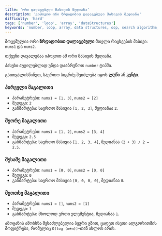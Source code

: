 ```yaml
---
title: 'ორი დალაგებული მასივის მედიანა'
description: 'ვიპოვოთ ორი ზრდადობით დალაგებული მასივის მედიანა'
difficulty: 'hard'
tags: ['number', 'loop', 'array', 'dataStructures']
keywords: 'number, loop, array, data structures, oop, search algorithm, merge algorithm, algorithm'
---
```


მოცემულია ორი **ზრდადობით დალაგებული** მთელი რიცხვების მასივი: `nums1` და `nums2`.

თქვენი დავალებაა იპოვოთ ამ ორი მასივის [მედიანა](https://en.wikipedia.org/wiki/Median).

პასუხი აუცილებლად უნდა დააბრუნოთ `number` ტიპში.

გაითვალისწინეთ, საერთო სიგრძე შეიძლება იყოს **ლუწი** ან **კენტი**.

### პირველი მაგალითი

- პარამეტრები: `nums1 = [1, 3]`, `nums2 = [2]`
- შედეგი: `2`
- განმარტება: საერთო მასივია `[1, 2, 3]`, მედიანაა `2`.

### მეორე მაგალითი

- პარამეტრები: `nums1 = [1, 2]`, `nums2 = [3, 4]`
- შედეგი: `2.5`
- განმარტება: საერთო მასივია `[1, 2, 3, 4]`, მედიანაა `(2 + 3) / 2 = 2.5`.

### მესამე მაგალითი

- პარამეტრები: `nums1 = [0, 0]`, `nums2 = [0, 0]`
- შედეგი: `0`
- განმარტება: საერთო მასივია `[0, 0, 0, 0]`, მედიანაა `0`.

### მეოთხე მაგალითი

- პარამეტრები: `nums1 = []`, `nums2 = [1]`
- შედეგი: `1`
- განმარტება: მხოლოდ ერთი ელემენტია, მედიანაა `1`.

ამოცანის ამოხსნა შესაძლებელია ბევრი გზით,
ცადეთ ისეთი ალგორითმის მოფიქრება, რომელიც `O(log (m+n))`-თან ახლოს არის.